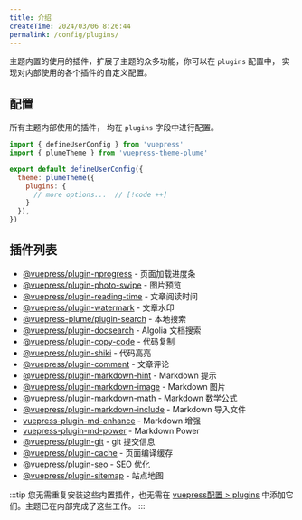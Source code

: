 ```yaml
---
title: 介绍
createTime: 2024/03/06 8:26:44
permalink: /config/plugins/
---
```


主题内置的使用的插件，扩展了主题的众多功能，你可以在 `plugins` 配置中， 实现对内部使用的各个插件的自定义配置。

## 配置

所有主题内部使用的插件， 均在 `plugins` 字段中进行配置。

``` js title=".vuepress/config.ts" twoslash
import { defineUserConfig } from 'vuepress'
import { plumeTheme } from 'vuepress-theme-plume'

export default defineUserConfig({
  theme: plumeTheme({
    plugins: {
      // more options...  // [!code ++]
    }
  }),
})
```

## 插件列表

- [@vuepress/plugin-nprogress](https://ecosystem.vuejs.press/zh/plugins/features/nprogress.html) - 页面加载进度条
- [@vuepress/plugin-photo-swipe](https://ecosystem.vuejs.press/zh/plugins/features/photo-swipe.html) - 图片预览
- [@vuepress/plugin-reading-time](https://ecosystem.vuejs.press/zh/plugins/development/reading-time.html) - 文章阅读时间
- [@vuepress/plugin-watermark](https://ecosystem.vuejs.press/zh/plugins/features/watermark.html) - 文章水印
- [@vuepress-plume/plugin-search](./search.md) - 本地搜索
- [@vuepress/plugin-docsearch](https://ecosystem.vuejs.press/zh/plugins/search/docsearch.html) - Algolia 文档搜索
- [@vuepress/plugin-copy-code](https://ecosystem.vuejs.press/zh/plugins/features/copy-code.html) - 代码复制
- [@vuepress/plugin-shiki](https://ecosystem.vuejs.press/zh/plugins/markdown/shiki.html) - 代码高亮
- [@vuepress/plugin-comment](https://ecosystem.vuejs.press/zh/plugins/blog/comment/) - 文章评论
- [@vuepress/plugin-markdown-hint](https://ecosystem.vuejs.press/zh/plugins/markdown/hint.html) - Markdown 提示
- [@vuepress/plugin-markdown-image](https://ecosystem.vuejs.press/zh/plugins/markdown/image.html) - Markdown 图片
- [@vuepress/plugin-markdown-math](https://ecosystem.vuejs.press/zh/plugins/markdown/math.html) - Markdown 数学公式
- [@vuepress/plugin-markdown-include](https://ecosystem.vuejs.press/zh/plugins/markdown/include.html) - Markdown 导入文件
- [vuepress-plugin-md-enhance](https://plugin-md-enhance.vuejs.press/zh/) - Markdown 增强
- [vuepress-plugin-md-power](./markdown-power.md) - Markdown Power
- [@vuepress/plugin-git](https://ecosystem.vuejs.press/zh/plugins/development/git.html) - git 提交信息
- [@vuepress/plugin-cache](https://ecosystem.vuejs.press/zh/plugins/tools/cache.html) - 页面编译缓存
- [@vuepress/plugin-seo](https://ecosystem.vuejs.press/zh/plugins/seo/seo/) - SEO 优化
- [@vuepress/plugin-sitemap](https://ecosystem.vuejs.press/zh/plugins/seo/sitemap/) - 站点地图

:::tip
您无需重复安装这些内置插件，也无需在 [vuepress配置 > plugins](https://v2.vuepress.vuejs.org/zh/reference/config.html#plugins) 中添加它们。主题已在内部完成了这些工作。
:::
